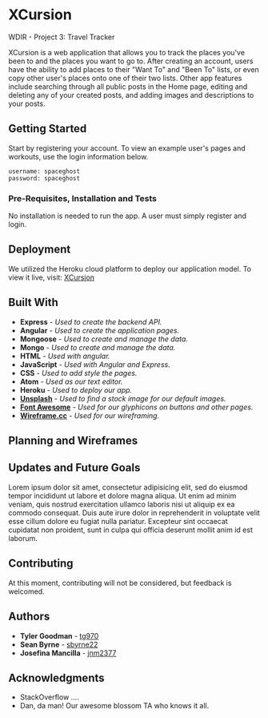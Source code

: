 # XCursion
WDIR - Project 3: Travel Tracker

XCursion is a web application that allows you to track the places you've been to and the places you want to go to. After creating an account, users have the ability to add places to their "Want To" and "Been To" lists, or even copy other user's places onto one of their two lists. Other app features include searching through all public posts in the Home page, editing and deleting any of your created posts, and adding images and descriptions to your posts.


## Getting Started

Start by registering your account. To view an example user's pages and workouts, use the login information below.
```
username: spaceghost
password: spaceghost
```
<!-- ![Login/Register](https://i.imgur.com/fFBjtfp.png) -->

### Pre-Requisites, Installation and Tests

No installation is needed to run the app. A user must simply register and login.


## Deployment
We utilized the Heroku cloud platform to deploy our application model. To view it live, visit:
[XCursion](https://xcursion.herokuapp.com/)


## Built With

* **Express** - *Used to create the backend API.*
* **Angular** - *Used to create the application pages.*
* **Mongoose** - *Used to create and manage the data.*
* **Mongo** - *Used to create and manage the data.*
* **HTML** - *Used with angular.*
* **JavaScript** - *Used with Angular and Express.*
* **CSS** - *Used to add style the pages.*
* **Atom** - *Used as our text editor.*
* **Heroku** - *Used to deploy our app.*
* **[Unsplash](https://unsplash.com/)** - *Used to find a stock image for our default images.*
* **[Font Awesome](http://fontawesome.io/)** - *Used for our glyphicons on buttons and other pages.*
* **[Wireframe.cc](https://wireframe.cc/)** - *Used for our wireframing.*


## Planning and Wireframes



## Updates and Future Goals
Lorem ipsum dolor sit amet, consectetur adipisicing elit, sed do eiusmod tempor incididunt ut labore et dolore magna aliqua. Ut enim ad minim veniam, quis nostrud exercitation ullamco laboris nisi ut aliquip ex ea commodo consequat. Duis aute irure dolor in reprehenderit in voluptate velit esse cillum dolore eu fugiat nulla pariatur. Excepteur sint occaecat cupidatat non proident, sunt in culpa qui officia deserunt mollit anim id est laborum.

## Contributing

At this moment, contributing will not be considered, but feedback is welcomed.


## Authors

* **Tyler Goodman** - [tg970](https://github.com/tg970)
* **Sean Byrne** - [sbyrne22](https://github.com/sbyrne22)
* **Josefina Mancilla** - [jnm2377](https://github.com/jnm2377)


## Acknowledgments

* StackOverflow ....
* Dan, da man! Our awesome blossom TA who knows it all.
